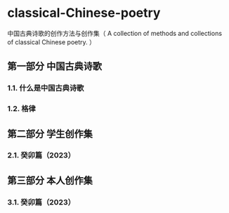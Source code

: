 # classical-Chinese-poetry
中国古典诗歌的创作方法与创作集（ A collection of methods and collections of classical Chinese poetry. ）
## 第一部分 中国古典诗歌
### 1.1. 什么是中国古典诗歌
### 1.2. 格律
## 第二部分 学生创作集
### 2.1. 癸卯篇（2023）
## 第三部分 本人创作集
### 3.1. 癸卯篇（2023）
